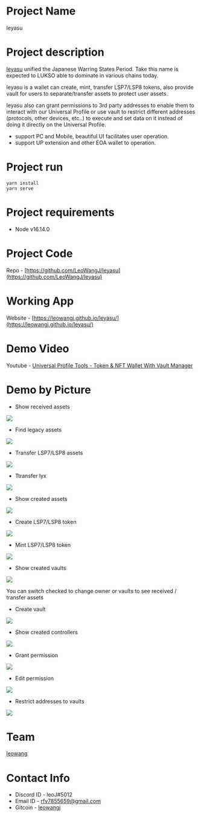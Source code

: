 # Project Name

Ieyasu

# Project description
[Ieyasu](https://en.wikipedia.org/wiki/Tokugawa_Ieyasu) unified the Japanese Warring States Period.
Take this name is expected to LUKSO able to dominate in various chains today.

Ieyasu is a wallet can create, mint, transfer LSP7/LSP8 tokens, also provide vault for users to separate/transfer assets to protect user assets.

Ieyasu also can grant permissions to 3rd party addresses to enable them to interact with our Universal Profile or use vault to restrict different addresses (protocols, other devices, etc..) to execute and set data on it instead of doing it directly on the Universal Profile.

- support PC and Mobile,  beautiful UI facilitates user operation.
- support UP extension and other EOA wallet to operation.



# Project run
```
yarn install 
yarn serve
```

# Project requirements
 - Node v16.14.0
# Project Code

Repo - [https://github.com/LeoWangJ/Ieyasu](https://github.com/LeoWangJ/Ieyasu)

# Working App

Website - [https://leowangj.github.io/leyasu/](https://leowangj.github.io/leyasu/)

# Demo Video

Youtube - [Universal Profile Tools - Token & NFT Wallet With Vault Manager](https://youtu.be/PxE2KuxBY0s)


# Demo by Picture 
- Show received assets  

![](./public/received.png)

- Find legacy assets  

![](./public/find_legacy_assets.png)

- Transfer LSP7/LSP8 assets  

![](./public/transfer.png)

- Ttransfer lyx  

![](./public/transfer_lyx.png)

- Show created assets  

![](./public/vaults.png)

- Create LSP7/LSP8 token   

![](./public/create_token.png)

- Mint LSP7/LSP8 token   

![](./public/mint_nft.png)

- Show created vaults   

![](./public/controllers.png)

 You can switch checked to change owner or vaults to see received / transfer assets 

- Create vault  

![](./public/create_vault.png)

- Show created controllers   

![](./public/created.png)

- Grant permission  

![](./public/grant_permission.png)

- Edit permission  

![](./public/edit_permission.png)

- Restrict addresses to vaults  

![](./public/restrict_address_to_vaults.png)

# Team
[leowang](https://github.com/LeoWangJ)
# Contact Info

- Discord ID - leoJ#5012
- Email ID - [rfv7855659@gmail.com](mailto:rfv7855659@gmail.com)
- Gitcoin - [leowangj](https://gitcoin.co/leowangj)